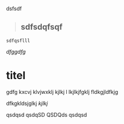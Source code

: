 dsfsdf
  > ## sdfsdqfsqf
    sdfqsflll
*dfggdfg*

titel
=====
gdfg
kxcvj klvjwxklj 
  kjlkj l
  lkjlkjfgklj
  fldkgjldfkjg
  
dfkgkldsjglkj
_kjlkj_

qsdqsd
qsdqSD
QSDQds
qsdqsd

